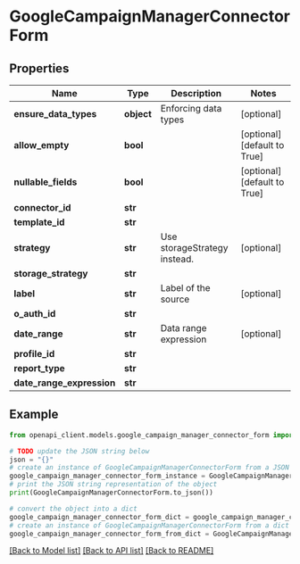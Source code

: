 # GoogleCampaignManagerConnectorForm


## Properties

Name | Type | Description | Notes
------------ | ------------- | ------------- | -------------
**ensure_data_types** | **object** | Enforcing data types | [optional] 
**allow_empty** | **bool** |  | [optional] [default to True]
**nullable_fields** | **bool** |  | [optional] [default to True]
**connector_id** | **str** |  | 
**template_id** | **str** |  | 
**strategy** | **str** | Use storageStrategy instead. | [optional] 
**storage_strategy** | **str** |  | 
**label** | **str** | Label of the source | [optional] 
**o_auth_id** | **str** |  | 
**date_range** | **str** | Data range expression | [optional] 
**profile_id** | **str** |  | 
**report_type** | **str** |  | 
**date_range_expression** | **str** |  | 

## Example

```python
from openapi_client.models.google_campaign_manager_connector_form import GoogleCampaignManagerConnectorForm

# TODO update the JSON string below
json = "{}"
# create an instance of GoogleCampaignManagerConnectorForm from a JSON string
google_campaign_manager_connector_form_instance = GoogleCampaignManagerConnectorForm.from_json(json)
# print the JSON string representation of the object
print(GoogleCampaignManagerConnectorForm.to_json())

# convert the object into a dict
google_campaign_manager_connector_form_dict = google_campaign_manager_connector_form_instance.to_dict()
# create an instance of GoogleCampaignManagerConnectorForm from a dict
google_campaign_manager_connector_form_from_dict = GoogleCampaignManagerConnectorForm.from_dict(google_campaign_manager_connector_form_dict)
```
[[Back to Model list]](../README.md#documentation-for-models) [[Back to API list]](../README.md#documentation-for-api-endpoints) [[Back to README]](../README.md)


